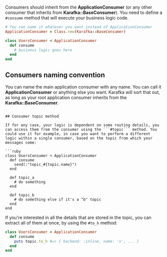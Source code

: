 Consumers should inherit from the **ApplicationConsumer** (or any other consumer that inherits from **Karafka::BaseConsumer**). You need to define a ```#consume``` method that will execute your business logic code.

```ruby
# You can name it whatever you want instead of ApplicationConsumer
ApplicationConsumer = Class.new(Karafka::BaseConsumer)

class UsersConsumer < ApplicationConsumer
  def consume
    # business logic goes here
  end
end
```

## Consumers naming convention

You can name the main application consumer with any name. You can call it **ApplicationConsumer** or anything else you want. Karafka will sort that out, as long as your root application consumer inherits from the **Karafka::BaseConsumer**.
```

## Consumer topic method

If for any case, your logic is dependent on some routing details, you can access them from the consumer using the ```#topic``` method. You could use it for example, in case you want to perform a different logic within a single consumer, based on the topic from which your messages come:

```ruby
class UsersConsumer < ApplicationConsumer
  def consume
    send(:"topic_#{topic.name}")
  end

  def topic_a
    # do something
  end

  def topic_b
    # do something else if it's a "b" topic
  end
end
```

If you're interested in all the details that are stored in the topic, you can extract all of them at once, by using the ```#to_h``` method:

```ruby
class UsersConsumer < ApplicationConsumer
  def consume
    puts topic.to_h #=> { backend: :inline, name: 'x', ... }
  end
end
```
